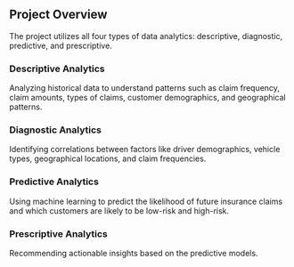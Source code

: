 ## Project Overview
The project utilizes all four types of data analytics: descriptive, diagnostic, predictive, and prescriptive. 

### Descriptive Analytics 
Analyzing historical data to understand patterns such as claim frequency, claim amounts, types of claims, customer demographics, and geographical patterns.

### Diagnostic Analytics
Identifying correlations between factors like driver demographics, vehicle types, geographical locations, and claim frequencies.

### Predictive Analytics
Using machine learning to predict the likelihood of future insurance claims and which customers are likely to be low-risk and high-risk.

### Prescriptive Analytics 
Recommending actionable insights based on the predictive models.